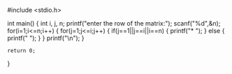 #include <stdio.h>

int main()
{
    int i, j, n;
    printf("enter the row of the matrix:");
    scanf("%d",&n);
    for(i=1;i<=n;i++)
    {
        for(j=1;j<=i;j++)
        {
            if(j==1||j==i||i==n)
            {
                printf("* ");
            } else {
                printf("  ");
            }
        }
        printf("\n");
    }

    return 0;
}
